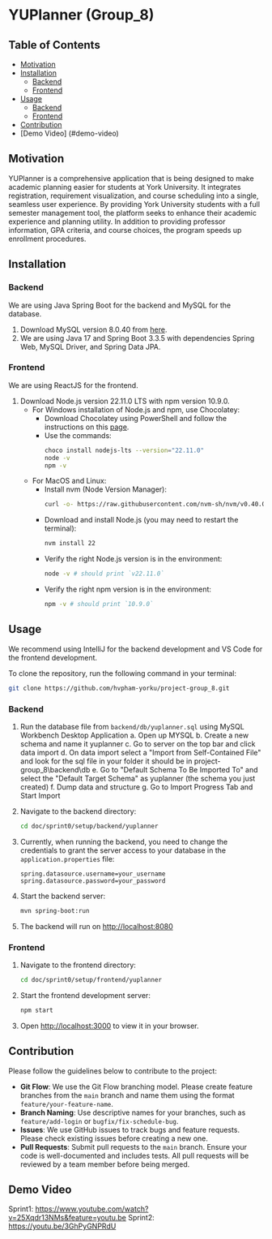 # YUPlanner (Group_8)

## Table of Contents
- [Motivation](#motivation)
- [Installation](#installation)
  - [Backend](#backend)
  - [Frontend](#frontend)
- [Usage](#usage)
  - [Backend](#backend-1)
  - [Frontend](#frontend-1)
- [Contribution](#contribution)
- [Demo Video] (#demo-video)

## Motivation

YUPlanner is a comprehensive application that is being designed to make academic planning easier for students at York University. It integrates registration, requirement visualization, and course scheduling into a single, seamless user experience. By providing York University students with a full semester management tool, the platform seeks to enhance their academic experience and planning utility. In addition to providing professor information, GPA criteria, and course choices, the program speeds up enrollment procedures.

## Installation

### Backend

We are using Java Spring Boot for the backend and MySQL for the database.

1. Download MySQL version 8.0.40 from [here](https://dev.mysql.com/downloads/mysql/).
2. We are using Java 17 and Spring Boot 3.3.5 with dependencies Spring Web, MySQL Driver, and Spring Data JPA.

### Frontend

We are using ReactJS for the frontend.

1. Download Node.js version 22.11.0 LTS with npm version 10.9.0.
   - For Windows installation of Node.js and npm, use Chocolatey:
     - Download Chocolatey using PowerShell and follow the instructions on this [page](https://chocolatey.org/install?_gl=1*6yf9ce*_ga*MTM2NTkyODU4Ni4xNzMwOTE4OTI1*_ga_0WDD29GGN2*MTczMDkyNDgzMy4yLjEuMTczMDkyNDg5OS4wLjAuMA).
     - Use the commands:
       ```sh
       choco install nodejs-lts --version="22.11.0"
       node -v
       npm -v
       ```
   - For MacOS and Linux:
     - Install nvm (Node Version Manager):
       ```sh
       curl -o- https://raw.githubusercontent.com/nvm-sh/nvm/v0.40.0/install.sh | bash
       ```
     - Download and install Node.js (you may need to restart the terminal):
       ```sh
       nvm install 22
       ```
     - Verify the right Node.js version is in the environment:
       ```sh
       node -v # should print `v22.11.0`
       ```
     - Verify the right npm version is in the environment:
       ```sh
       npm -v # should print `10.9.0`
       ```

## Usage
We recommend using IntelliJ for the backend development and VS Code for the frontend development. 

To clone the repository, run the following command in your terminal:

```sh
git clone https://github.com/hvpham-yorku/project-group_8.git
```

### Backend

1. Run the database file from `backend/db/yuplanner.sql` using MySQL Workbench Desktop Application
  a. Open up MYSQL
  b. Create a new schema and name it yuplanner
  c. Go to server on the top bar and click data import
  d. On data import select a "Import from Self-Contained File" and look for the sql file in your folder it should be in project-group_8\backend\db
  e. Go to "Default Schema To Be Imported To" and select the "Default Target Schema" as yuplanner (the schema you just created)
  f. Dump data and structure
  g. Go to Import Progress Tab and Start Import
2. Navigate to the backend directory:
    ```sh
    cd doc/sprint0/setup/backend/yuplanner
    ```
3. Currently, when running the backend, you need to change the credentials to grant the server access to your database in the `application.properties` file:
    ```properties
    spring.datasource.username=your_username
    spring.datasource.password=your_password
    ```
4. Start the backend server:
    ```sh
    mvn spring-boot:run
    ```

5. The backend will run on [http://localhost:8080](http://localhost:8080)

### Frontend

1. Navigate to the frontend directory:
    ```sh
    cd doc/sprint0/setup/frontend/yuplanner
    ```
2. Start the frontend development server:
    ```sh
    npm start
    ```
3. Open [http://localhost:3000](http://localhost:3000) to view it in your browser.

## Contribution

Please follow the guidelines below to contribute to the project:

- **Git Flow**: We use the Git Flow branching model. Please create feature branches from the `main` branch and name them using the format `feature/your-feature-name`.
- **Branch Naming**: Use descriptive names for your branches, such as `feature/add-login` or `bugfix/fix-schedule-bug`.
- **Issues**: We use GitHub issues to track bugs and feature requests. Please check existing issues before creating a new one.
- **Pull Requests**: Submit pull requests to the `main` branch. Ensure your code is well-documented and includes tests. All pull requests will be reviewed by a team member before being merged.

## Demo Video
Sprint1: https://www.youtube.com/watch?v=25Xqdr13NMs&feature=youtu.be
Sprint2: https://youtu.be/3GhPyGNPRdU
